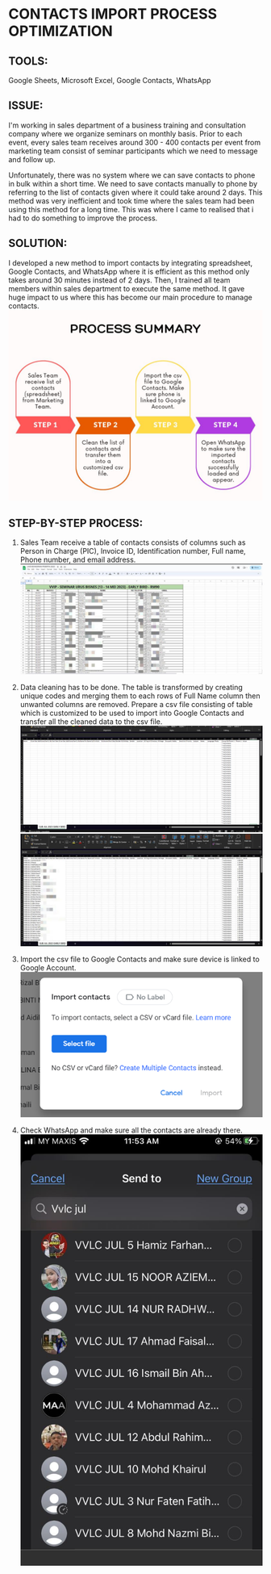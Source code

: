 # CONTACTS IMPORT PROCESS OPTIMIZATION

## TOOLS: 
Google Sheets, Microsoft Excel, Google Contacts, WhatsApp

## ISSUE:

I'm working in sales department of a business training and consultation company where we organize seminars on monthly basis. Prior to each event, every sales team receives around 300 - 400 contacts per event from marketing team consist of seminar participants which we need to message and follow up. 

Unfortunately, there was no system where we can save contacts to phone in bulk within a short time. We need to save contacts manually to phone by referring to the list of contacts given where it could take around 2 days. This method was very inefficient and took time where the sales team had been using this method for a long time. This was where I came to realised that i had to do something to improve the process.


## SOLUTION:

I developed a new method to import contacts by integrating spreadsheet, Google Contacts, and WhatsApp where it is efficient as this method only takes around 30 minutes instead of 2 days. Then, I trained all team members within sales department to execute the same method. It gave huge impact to us where this has become our main procedure to manage contacts.
![](https://github.com/munirauni/Contacts_Import_Process_Optimization/blob/main/docs/assets/image/Process%20Summary.jpg)  


## STEP-BY-STEP PROCESS:

1. Sales Team receive a table of contacts consists of columns such as Person in Charge (PIC), Invoice ID, Identification number, Full name, Phone number, and email address.
![](https://github.com/munirauni/Contacts_Import_Process_Optimization/blob/main/docs/assets/image/Leads%20from%20Marketing%20Team.jpg)   

2. Data cleaning has to be done. The table is transformed by creating unique codes and merging them to each rows of Full Name column then unwanted columns are removed. Prepare a csv file consisting of table which is customized to be used to import into Google Contacts and transfer all the cleaned data to the csv file.
![](https://github.com/munirauni/Contacts_Import_Process_Optimization/blob/main/docs/assets/image/Customized%20CSV%20Template.png)
![](https://github.com/munirauni/Contacts_Import_Process_Optimization/blob/main/docs/assets/image/Transferred%20Contacts.jpg)  

4. Import the csv file to Google Contacts and make sure device is linked to Google Account.
![](https://github.com/munirauni/Contacts_Import_Process_Optimization/blob/main/docs/assets/image/Import%20on%20Google%20Contacts.png)
   
5. Check WhatsApp and make sure all the contacts are already there.
![](https://github.com/munirauni/Contacts_Import_Process_Optimization/blob/main/docs/assets/image/Final%20Result.jpg)
